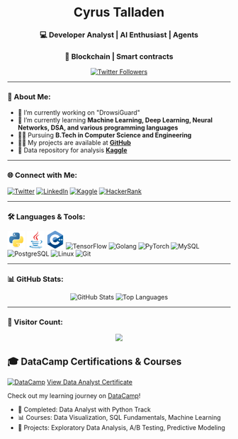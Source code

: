 <h1 align="center"> Cyrus Talladen </h1>

<h3 align="center">💻 Developer Analyst | AI Enthusiast | Agents </h3>
<h3 align="center">🧱 Blockchain | Smart contracts </h3>

<p align="center">
  <!--<img src="https://komarev.com/ghpvc/?username=girishchowdary0208&label=Profile%20views&color=0e75b6&style=flat" alt="Profile Views" -->
  <a href="https://twitter.com/ctalladen78" target="blank">
    <img src="https://img.shields.io/twitter/follow/ctalladen78?logo=twitter&style=for-the-badge" alt="Twitter Followers" />
  </a>
</p>

---

### 🚀 About Me:
- 🔭 I’m currently working on "DrowsiGuard"
- 🌱 I’m currently learning **Machine Learning, Deep Learning, Neural Networks, DSA, and various programming languages**
- 🧑‍🎓 Pursuing **B.Tech in Computer Science and Engineering**
- 👨‍💻 My projects are available at **[GitHub](https://github.com/ctalladen78)**
- 🧱 Data repository for analysis **[Kaggle](https://www.kaggle.com/ctalladen78/)**


---

### 🌐 Connect with Me:
<p align="left">
<a href="https://twitter.com/ctalladen78" target="blank"><img align="center" src="https://raw.githubusercontent.com/ctalladen78/github-profile-readme-generator/master/src/images/icons/Social/twitter.svg" alt="Twitter" height="30" width="40" /></a>
<a href="[https://linkedin.com/in/cyrus-talladen-6aa89835/" target="blank"><img align="center" src="https://raw.githubusercontent.com/ctalladen78/github-profile-readme-generator/master/src/images/icons/Social/linked-in-alt.svg" alt="LinkedIn" height="30" width="40" /></a>
<a href="https://kaggle.com/ctalladen78" target="blank"><img align="center" src="https://raw.githubusercontent.com/ctalladen78/github-profile-readme-generator/master/src/images/icons/Social/kaggle.svg" alt="Kaggle" height="30" width="40" /></a>
<a href="https://www.hackerrank.com/ctalladen78" target="blank"><img align="center" src="https://raw.githubusercontent.com/ctalladen78/github-profile-readme-generator/master/src/images/icons/Social/hackerrank.svg" alt="HackerRank" height="30" width="40" /></a>
</p>

---

### 🛠️ Languages & Tools:
<p align="left">
  <img src="https://raw.githubusercontent.com/devicons/devicon/master/icons/python/python-original.svg" alt="Python" width="40" height="40"/>
  <img src="https://raw.githubusercontent.com/devicons/devicon/master/icons/java/java-original.svg" alt="Java" width="40" height="40"/>
  <img src="https://raw.githubusercontent.com/devicons/devicon/master/icons/cplusplus/cplusplus-original.svg" alt="C++" width="40" height="40"/>
  <img src="https://www.vectorlogo.zone/logos/tensorflow/tensorflow-icon.svg" alt="TensorFlow" width="40" height="40"/>
    <img src="https://www.vectorlogo.zone/logos/golang/golang-icon.svg" alt="Golang" width="40" height="40"/>
  <img src="https://www.vectorlogo.zone/logos/pytorch/pytorch-icon.svg" alt="PyTorch" width="40" height="40"/>
  <img src="https://www.vectorlogo.zone/logos/mysql/mysql-official.svg" alt="MySQL" width="40" height="40"/>
  <img src="https://www.vectorlogo.zone/logos/postgresql/postgresql-icon.svg" alt="PostgreSQL" width="40" height="40"/>
  <img src="https://www.vectorlogo.zone/logos/linux/linux-icon.svg" alt="Linux" width="40" height="40"/>
  <img src="https://www.vectorlogo.zone/logos/git-scm/git-scm-icon.svg" alt="Git" width="40" height="40"/>
</p>

---

### 📊 GitHub Stats:
<p align="center">
  <img src="https://github-readme-stats.vercel.app/api?username=ctalladen78&show_icons=true&theme=highcontrast" alt="GitHub Stats" />
  <img src="https://github-readme-stats.vercel.app/api/top-langs/?username=ctalladen78&layout=compact&theme=highcontrast" alt="Top Languages" />
</p>

---

### 👀 Visitor Count:
<p align="center">
  <img src="https://profile-counter.glitch.me/ctalladen78/count.svg" />
</p>

## 🎓 DataCamp Certifications & Courses
[![DataCamp](https://img.shields.io/badge/DataCamp-Learner-brightgreen)](https://www.datacamp.com/profile/ctalladen78)
[View Data Analyst Certificate](https://www.datacamp.com/statement-of-accomplishment/your-certificate-id)

Check out my learning journey on [DataCamp](https://www.datacamp.com/profile/ctalladen78)!

- 🏅 Completed: Data Analyst with Python Track
- 📊 Courses: Data Visualization, SQL Fundamentals, Machine Learning
- 🧪 Projects: Exploratory Data Analysis, A/B Testing, Predictive Modeling
